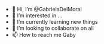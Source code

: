 - 👋 Hi, I’m @GabrielaDelMoral
- 👀 I’m interested in ...
- 🌱 I’m currently learning new things
- 💞️ I’m looking to collaborate on all
- 📫 How to reach me Gaby 

<!---
GabrielaDelMoral/GabrielaDelMoral is a ✨ special ✨ repository because its `README.md` (this file) appears on your GitHub profile.
You can click the Preview link to take a look at your changes.
--->
